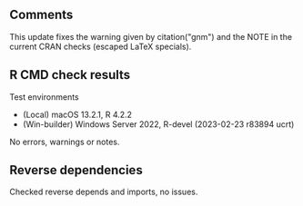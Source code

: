 ## Comments

This update fixes the warning given by citation("gnm") and the NOTE in the 
current CRAN checks (escaped LaTeX specials).

## R CMD check results

Test environments

* (Local) macOS 13.2.1, R 4.2.2
* (Win-builder) Windows Server 2022, R-devel (2023-02-23 r83894 ucrt)
 
No errors, warnings or notes.
 
## Reverse dependencies

Checked reverse depends and imports, no issues.